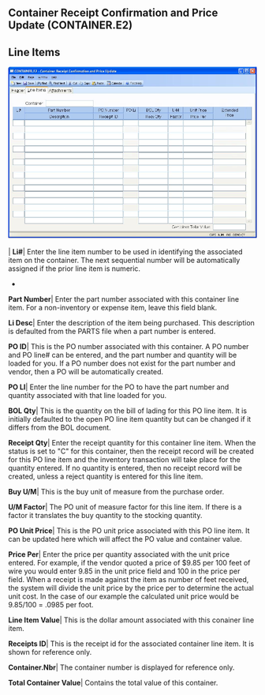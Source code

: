 ## Container Receipt Confirmation and Price Update (CONTAINER.E2)
<PageHeader />

## Line Items

![](./CONTAINER-E2-2.jpg)

| **Li#**|  Enter the line item number to be used in identifying the
associated item on the container. The next sequential number will be
automatically assigned if the prior line item is numeric.

-  
**Part Number**|  Enter the part number associated with this container line
item. For a non-inventory or expense item, leave this field blank.

**Li Desc**|  Enter the description of the item being purchased. This
description is defaulted from the PARTS file when a part number is entered.

**PO ID**|  This is the PO number associated with this container. A PO number
and PO line# can be entered, and the part number and quantity will be loaded
for you. If a PO number does not exist for the part number and vendor, then a
PO will be automatically created.

**PO LI**|  Enter the line number for the PO to have the part number and
quantity associated with that line loaded for you.

**BOL Qty**|  This is the quantity on the bill of lading for this PO line
item. It is initially defaulted to the open PO line item quantity but can be
changed if it differs from the BOL document.

**Receipt Qty**|  Enter the receipt quantity for this container line item.
When the status is set to "C" for this container, then the receipt record will
be created for this PO line item and the inventory transaction will take place
for the quantity entered. If no quantity is entered, then no receipt record
will be created, unless a reject quantity is entered for this line item.

**Buy U/M**|  This is the buy unit of measure from the purchase order.

**U/M Factor**|  The PO unit of measure factor for this line item. If there is
a factor it translates the buy quantity to the stocking quantity.

**PO Unit Price**|  This is the PO unit price associated with this PO line
item. It can be updated here which will affect the PO value and container
value.

**Price Per**|  Enter the price per quantity associated with the unit price
entered. For example, if the vendor quoted a price of $9.85 per 100 feet of
wire you would enter 9.85 in the unit price field and 100 in the price per
field. When a receipt is made against the item as number of feet received, the
system will divide the unit price by the price per to determine the actual
unit cost. In the case of our example the calculated unit price would be
9.85/100 = .0985 per foot.

**Line Item Value**|  This is the dollar amount associated with this conainer
line item.

**Receipts ID**|  This is the receipt id for the associated container line
item. It is shown for reference only.

**Container.Nbr**|  The container number is displayed for reference only.

**Total Container Value**|  Contains the total value of this container.


<badge text= "Version 8.10.57 " vertical="middle" />

<PageFooter />
